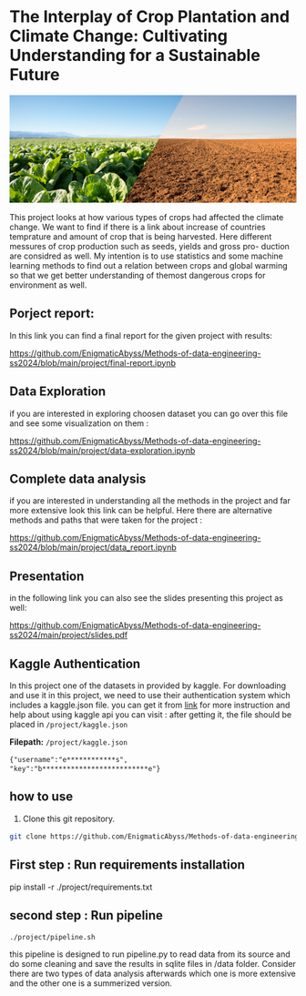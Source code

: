 # The Interplay of Crop Plantation and Climate Change: Cultivating Understanding for a Sustainable Future

![grafik](https://github.com/EnigmaticAbyss/Methods-of-data-engineering-ss2024/blob/main/climatefood_2400x900.png)

This project looks at how various types of crops had affected the climate change. We want to find if there is a link about increase of countries temprature and amount of crop that is being harvested. Here different messures of crop production such as seeds, yields and gross pro- duction are considred as well. My intention is to use statistics and some machine learning methods to find out a relation between crops and global warming so that we get better understanding of themost dangerous crops for environment as well.

## Porject report:
In this link you can find a final report for the given project with results:

https://github.com/EnigmaticAbyss/Methods-of-data-engineering-ss2024/blob/main/project/final-report.ipynb

## Data Exploration
if you are interested in exploring choosen dataset you can go over this file and see some visualization on them :

https://github.com/EnigmaticAbyss/Methods-of-data-engineering-ss2024/blob/main/project/data-exploration.ipynb
## Complete data analysis
if you are interested in understanding all the methods in the project and far more extensive look this link can be helpful. Here there are alternative methods and paths that were taken for the project :

https://github.com/EnigmaticAbyss/Methods-of-data-engineering-ss2024/blob/main/project/data_report.ipynb

## Presentation
in the following link you can also see the slides presenting this project as well:

https://github.com/EnigmaticAbyss/Methods-of-data-engineering-ss2024/main/project/slides.pdf

## Kaggle Authentication
In this project one of the datasets in provided by kaggle. For downloading and use it in this project, we need to use their authentication system which includes a kaggle.json file. 
you can get it from [link](https://www.kaggle.com/settings)
for more instruction and help about using kaggle api you can visit : 
after getting it, the file should be placed in `/project/kaggle.json`

**Filepath:** `/project/kaggle.json`

```
{"username":"e************s",
"key":"b**************************e"}
```


## how to use 

1. Clone this git repository.
```bash
git clone https://github.com/EnigmaticAbyss/Methods-of-data-engineering-ss2024.git
```

## First step : Run requirements installation

pip install -r ./project/requirements.txt

## second step : Run pipeline
```
./project/pipeline.sh
```

this pipeline is designed to run pipeline.py to read data from its source and do some cleaning and save the results in sqlite files in /data folder. Consider there are two types of data analysis afterwards which one is more extensive and the other one is a summerized version.
